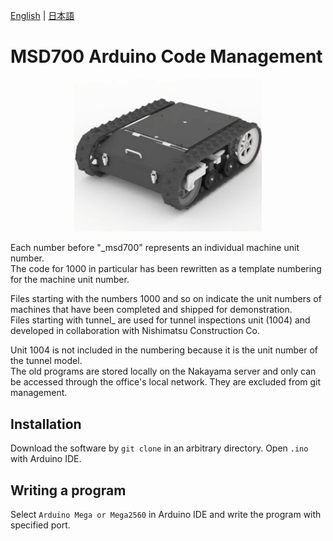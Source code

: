 [English](README.en.md) | [日本語](README.md)

# MSD700 Arduino Code Management

<div align="center">
<img src="./photo/100x.png" width="300" />
</div>

Each number before "\_msd700" represents an individual machine unit number. <br />
The code for 1000 in particular has been rewritten as a template numbering for the machine unit number.

Files starting with the numbers 1000 and so on indicate the unit numbers of machines that have been completed and shipped for demonstration. <br />
Files starting with tunnel_ are used for tunnel inspections unit (1004) and developed in collaboration with Nishimatsu Construction Co.

Unit 1004 is not included in the numbering because it is the unit number of the tunnel model. <br />
The old programs are stored locally on the Nakayama server and only can be accessed through the office's local network. They are excluded from git management.

## Installation
Download the software by `git clone` in an arbitrary directory.
Open `.ino` with Arduino IDE.

## Writing a program
Select `Arduino Mega or Mega2560` in Arduino IDE and write the program with specified port.
